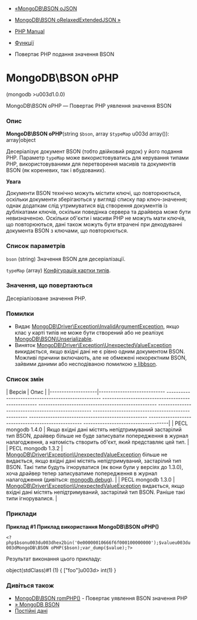 - [«MongoDB\BSON oJSON](function.mongodb.bson-tojson.md)
- [MongoDB\BSON oRelaxedExtendedJSON
»](function.mongodb.bson-torelaxedextendedjson.md)

- [PHP Manual](index.md)
- [Функції](ref.bson.functions.md)
- Повертає PHP подання значення BSON

# MongoDB\BSON oPHP

(mongodb \>u003d1.0.0)

MongoDB\BSON oPHP — Повертає PHP уявлення значення BSON

### Опис

**MongoDB\BSON oPHP**(string `$bson`, array `$typeMap` u003d array()):
array\|object

Десеріалізує документ BSON (тобто двійковий рядок) у його подання
PHP. Параметр `typeMap` може використовуватись для керування типами PHP,
використовуваними для перетворення масивів та документів BSON (як
кореневих, так і вбудованих).

**Увага**

Документи BSON технічно можуть містити ключі, що повторюються, оскільки
документи зберігаються у вигляді списку пар ключ-значення; однак додаткам
слід утримуватися від створення документів із дублікатами ключів,
оскільки поведінка сервера та драйвера може бути невизначеною.
Оскільки об'єкти і масиви PHP не можуть мати ключів, що повторюються,
дані також можуть бути втрачені при декодуванні документа BSON з
ключами, що повторюються.

### Список параметрів

`bson` (string)
Значення BSON для десеріалізації.

`typeMap` (array)
[Конфігурація картки
типів](mongodb.persistence.deserialization.md#mongodb.persistence.typemaps).

### Значення, що повертаються

Десеріалізоване значення PHP.

### Помилки

- Видає
[MongoDB\Driver\Exception\InvalidArgumentException](class.mongodb-driver-exception-invalidargumentexception.md),
якщо клас у карті типів не може бути створений або не реалізує
[MongoDB\BSON\Unserializable](class.mongodb-bson-unserializable.md).
- Виняток
[MongoDB\Driver\Exception\UnexpectedValueException](class.mongodb-driver-exception-unexpectedvalueexception.md)
викидається, якщо вхідні дані не є рівно одним
документом BSON. Можливі причини включають, але не обмежені
некоректним BSON, зайвими даними або несподіваною помилкою
[» libbson](https://github.com/mongodb/mongo-c-driver/tree/master/src/libbson).

### Список змін

| Версія | Опис |
|--------------------|---------------------------- -------------------------------------------------- -------------------------------------------------- -------------------------------------------------- -------------------------------------------------- -------------------------------------------------- -------------------------------------------------- -------------------------------------------------- ------------------------------------|
| PECL mongodb 1.4.0 | Якщо вхідні дані містять непідтримуваний застарілий тип BSON, драйвер більше не буде записувати попередження в журнал налагодження, а натомість створить об'єкт, який представляє цей тип. |
| PECL mongodb 1.3.2 | [MongoDB\Driver\Exception\UnexpectedValueException](class.mongodb-driver-exception-unexpectedvalueexception.md) більше не видається, якщо вхідні дані містять непідтримуваний, застарілий тип BSON. Такі типи будуть ігноруватися (як вони були у версіях до 1.3.0), хоча драйвер тепер записуватиме попередження в журнал налагодження (дивіться: [mongodb.debug](mongodb.configuration.md#ini.mongodb.debug)). |
| PECL mongodb 1.3.0 | [MongoDB\Driver\Exception\UnexpectedValueException](class.mongodb-driver-exception-unexpectedvalueexception.md) видається, якщо вхідні дані містять непідтримуваний, застарілий тип BSON. Раніше такі типи ігнорувалися. |

### Приклади

**Приклад #1 Приклад використання **MongoDB\BSON oPHP()****

` <?php$bsonu003du003dhex2bin('0e00000010666f6f000100000000');$valueu003du003dMongoDB\BSON oPHP($bson);var_dump($value);?> `

Результат виконання цього прикладу:

object(stdClass)#1 (1) {
["foo"]u003d>
int(1)
}

### Дивіться також

- [MongoDB\BSON romPHP()](function.mongodb.bson-fromphp.md) -
Повертає уявлення BSON значення PHP
- [» MongoDB
BSON](https://www.mongodb.com/docs/manual/reference/bson-types/)
- [Постійні дані](mongodb.persistence.md)
